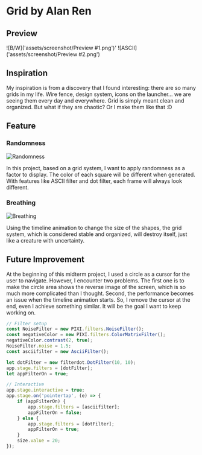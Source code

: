 # Grid by Alan Ren

## Preview

![B/W]('assets/screenshot/Preview #1.png')'
![ASCII]('assets/screenshot/Preview #2.png')

## Inspiration

My inspiration is from a discovery that I found interesting: there are so many grids in my life. Wire fence, design system, icons on the launcher... we are seeing them every day and everywhere. Grid is simply meant clean and organized.
But what if they are chaotic? Or I make them like that :D

## Feature

### Randomness

![Randomness]('../assets/screenshot/Randomness.png')

In this project, based on a grid system, I want to apply randomness as a factor to display. The color of each square will be different when generated. With features like ASCII filter and dot filter, each frame will always look different.

### Breathing

![Breathing]('../assets/screenshot/Breathing.png')

Using the timeline animation to change the size of the shapes, the grid system, which is considered stable and organized, will destroy itself, just like a creature with uncertainty.

## Future Improvement

At the beginning of this midterm project, I used a circle as a cursor for the user to navigate. However, I encounter two problems. The first one is to make the circle area shows the reverse image of the screen, which is so much more complicated than I thought. Second, the performance becomes an issue when the timeline animation starts. So, I remove the cursor at the end, even I achieve something similar. It will be the goal I want to keep working on.

```typescript
// Filter setup
const NoiseFilter = new PIXI.filters.NoiseFilter();
const negativeColor = new PIXI.filters.ColorMatrixFilter();
negativeColor.contrast(2, true);
NoiseFilter.noise = 1.5;
const asciifilter = new AsciiFilter();

let dotFilter = new filterdot.DotFilter(10, 10);
app.stage.filters = [dotFilter];
let appFilterOn = true;

// Interactive
app.stage.interactive = true;
app.stage.on('pointertap', (e) => {
	if (appFilterOn) {
		app.stage.filters = [asciifilter];
		appFilterOn = false;
	} else {
		app.stage.filters = [dotFilter];
		appFilterOn = true;
	}
	size.value = 20;
});
```
